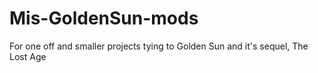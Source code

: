 # Mis-GoldenSun-mods
For one off and smaller projects tying to Golden Sun and it's sequel, The Lost Age
